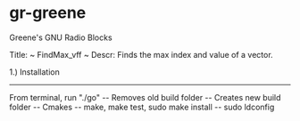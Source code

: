 gr-greene
=========

Greene's GNU Radio Blocks

Title: ~ FindMax_vff ~
Descr: Finds the max index and value of a vector.



1.) Installation
- - - - - - - - - - - - - - - - - - - - - - - - - -
From terminal, run "./go"
  -- Removes old build folder
  -- Creates new build folder
  -- Cmakes 
  -- make, make test, sudo make install
  -- sudo ldconfig



